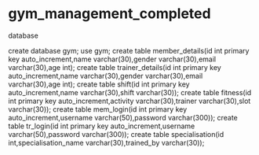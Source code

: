# gym_management_completed

database

create database gym;
use gym;
create table member_details(id int primary key auto_increment,name varchar(30),gender varchar(30),email varchar(30),age int);
create table trainer_details(id int primary key auto_increment,name varchar(30),gender varchar(30),email varchar(30),age int);
create table shift(id int primary key auto_increment,name varchar(30),shift varchar(30));
create table fitness(id int primary key auto_increment,activity varchar(30),trainer varchar(30),slot varchar(30));
create table mem_login(id int primary key auto_increment,username varchar(50),password varchar(300));
create table tr_login(id int primary key auto_increment,username varchar(50),password varchar(300));
create table specialisation(id int,specialisation_name varchar(30),trained_by varchar(30));
